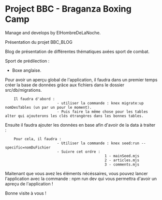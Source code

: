 # Project BBC - Braganza Boxing Camp

Manage and develops by ElHombreDeLaNoche.

Présentation du projet BBC_BLOG

Blog de présentation de différentes thématiques axées sport de combat.

Sport de prédilection :

- Boxe anglaise.

Pour avoir un aperçu global de l'application, il faudra dans un premier temps créer la base de données grâce aux fichiers dans le dossier src/db/migrations.

        Il faudra d'abord :
                            - utiliser la commande : knex migrate:up nomDesTables (un par un pour le moment).
                            - Puis faire la même chose pour les tables alter qui ajouterons les clés étrangères dans les bonnes tables.

Ensuite il faudra ajouter les données en base afin d'avoir de la data à traiter :

        Pour cela, il faudra :
                            - Utiliser la commande : knex seed:run --specific=nomDuFichier
                            - Suivre cet ordre :
                                                  1 - mainSeed.mjs
                                                  2 - articles.mjs
                                                  3 - comments.mjs

Maitenant que vous avez les éléments nécéssaires, vous pouvez lancer l'application avec la commande : npm run dev qui vous permettra d'avoir un apreçu de l'application !

Bonne visite à vous !

